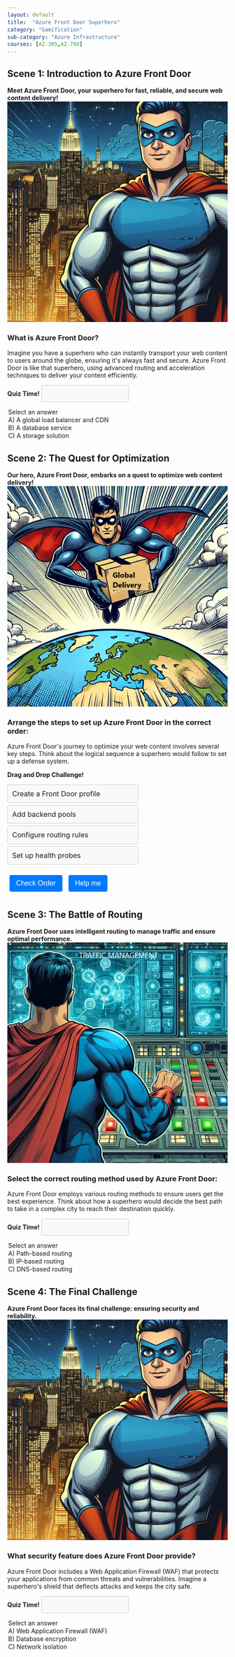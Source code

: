 ```yaml
---
layout: default
title:  "Azure Front Door Superhero"
category: "Gamification"
sub-category: "Azure Infrastructure"
courses: [AZ-305,AZ-700]
---
```


## Scene 1: Introduction to Azure Front Door

**Meet Azure Front Door, your superhero for fast, reliable, and secure web content delivery!**
<a href="./images/fd1.png" download>
  <img src="./images/fd1.png" alt="Superhero flying">
</a>

### What is Azure Front Door?
Imagine you have a superhero who can instantly transport your web content to users around the globe, ensuring it's always fast and secure. Azure Front Door is like that superhero, using advanced routing and acceleration techniques to deliver your content efficiently.

**Quiz Time!**
<select id="quiz-dropdown-1" onchange="checkAnswer1()" class="styled-dropdown">
  <option value="">Select an answer</option>
  <option value="correct">A) A global load balancer and CDN</option>
  <option value="wrong1">B) A database service</option>
  <option value="wrong2">C) A storage solution</option>
</select>
<p id="feedback-1"></p>

<script>
  function checkAnswer1() {
    var dropdown = document.getElementById("quiz-dropdown-1");
    var feedback = document.getElementById("feedback-1");
    if (dropdown.value === "correct") {
      feedback.textContent = "Correct!";
      feedback.style.color = "green";
    } else {
      feedback.textContent = "Think about what a superhero for web content delivery would do.";
      feedback.style.color = "red";
    }
  }
</script>

<style>
  .styled-dropdown {
    width: 200px;
    padding: 10px;
    border: 1px solid #ccc;
    border-radius: 4px;
    background-color: #f9f9f9;
    font-size: 16px;
    color: #333;
    appearance: none;
    -webkit-appearance: none;
    -moz-appearance: none;
  }

  .styled-dropdown:focus {
    border-color: #007bff;
    box-shadow: 0 0 5px rgba(0, 123, 255, 0.5);
    outline: none;
  }

  details summary {
    cursor: pointer;
    font-weight: bold;
  }

  details[open] summary::after {
    content: "▲";
    float: right;
  }

  details summary::after {
    content: "▼";
    float: right;
  }
</style>

## Scene 2: The Quest for Optimization

**Our hero, Azure Front Door, embarks on a quest to optimize web content delivery!**
<br>
<a href="./images/fd2.jpeg" download>
  <img src="./images/fd2.jpeg" alt="Superhero flying">
</a>

### Arrange the steps to set up Azure Front Door in the correct order:
Azure Front Door's journey to optimize your web content involves several key steps. Think about the logical sequence a superhero would follow to set up a defense system.

**Drag and Drop Challenge!**
<ul id="sortable-setup" class="styled-list">
  <li class="ui-state-default" data-order="1">Create a Front Door profile</li>
  <li class="ui-state-default" data-order="2">Add backend pools</li>
  <li class="ui-state-default" data-order="3">Configure routing rules</li>
  <li class="ui-state-default" data-order="4">Set up health probes</li>
</ul>

<button onclick="checkOrderSetup()">Check Order</button>
<button onclick="helpMeSetup()">Help me</button>

<p id="feedback-setup"></p>

<script src="https://code.jquery.com/jquery-3.6.0.min.js"></script>
<script src="https://code.jquery.com/ui/1.12.1/jquery-ui.min.js"></script>
<link rel="stylesheet" href="https://code.jquery.com/ui/1.12.1/themes/base/jquery-ui.css">

<script>
  $(function() {
    $("#sortable-setup").sortable();
    $("#sortable-setup").disableSelection();
  });

  function checkOrderSetup() {
    var items = $("#sortable-setup li");
    var correct = true;
    items.each(function(index) {
      if ($(this).data("order") !== index + 1) {
        correct = false;
      }
    });
    var feedback = document.getElementById("feedback-setup");
    if (correct) {
      feedback.textContent = "Correct order!";
      feedback.style.color = "green";
    } else {
      feedback.textContent = "Think about the logical sequence of setting up a defense system.";
      feedback.style.color = "red";
    }
  }

  function helpMeSetup() {
    var items = $("#sortable-setup li").sort(function(a, b) {
      return $(a).data("order") - $(b).data("order");
    });
    $("#sortable-setup").html(items);
    document.getElementById("feedback-setup").textContent = "Here is the correct order.";
    document.getElementById("feedback-setup").style.color = "blue";
  }
</script>

<style>
  .styled-list {
    list-style-type: none;
    padding: 0;
    margin: 0;
    width: 300px;
  }

  .styled-list li {
    margin: 5px 0;
    padding: 10px;
    border: 1px solid #ccc;
    border-radius: 4px;
    background-color: #f9f9f9;
    font-size: 16px;
    cursor: move;
    display: flex;
    align-items: center;
    justify-content: space-between;
  }

  .styled-list li:hover {
    background-color: #e9e9e9;
  }

  button {
    margin: 10px 5px;
    padding: 10px 15px;
    border: none;
    border-radius: 4px;
    background-color: #007bff;
    color: white;
    font-size: 16px;
    cursor: pointer;
  }

  button:hover {
    background-color: #0056b3;
  }

  #feedback-setup {
    margin-top: 10px;
    font-size: 16px;
  }
</style>

## Scene 3: The Battle of Routing

**Azure Front Door uses intelligent routing to manage traffic and ensure optimal performance.**
<a href="./images/fd3.png" download>
  <img src="./images/fd3.png" alt="Superhero flying">
</a>

### Select the correct routing method used by Azure Front Door:
Azure Front Door employs various routing methods to ensure users get the best experience. Think about how a superhero would decide the best path to take in a complex city to reach their destination quickly.

**Quiz Time!**
<select id="quiz-dropdown-2" onchange="checkAnswer2()" class="styled-dropdown">
  <option value="">Select an answer</option>
  <option value="correct">A) Path-based routing</option>
  <option value="wrong1">B) IP-based routing</option>
  <option value="wrong2">C) DNS-based routing</option>
</select>
<p id="feedback-2"></p>

<script>
  function checkAnswer2() {
    var dropdown = document.getElementById("quiz-dropdown-2");
    var feedback = document.getElementById("feedback-2");
    if (dropdown.value === "correct") {
      feedback.textContent = "Correct!";
      feedback.style.color = "green";
    } else {
      feedback.textContent = "Think about the best path a superhero would take to navigate a city.";
      feedback.style.color = "red";
    }
  }
</script>

## Scene 4: The Final Challenge

**Azure Front Door faces its final challenge: ensuring security and reliability.**
<a href="./images/fd1.png" download>
  <img src="./images/fd1.png" alt="Superhero flying">
</a>

### What security feature does Azure Front Door provide?
Azure Front Door includes a Web Application Firewall (WAF) that protects your applications from common threats and vulnerabilities. Imagine a superhero's shield that deflects attacks and keeps the city safe.

**Quiz Time!**
<select id="quiz-dropdown-3" onchange="checkAnswer3()" class="styled-dropdown">
  <option value="">Select an answer</option>
  <option value="correct">A) Web Application Firewall (WAF)</option>
  <option value="wrong1">B) Database encryption</option>
  <option value="wrong2">C) Network isolation</option>
</select>
<p id="feedback-3"></p>

<script>
  function checkAnswer3() {
    var dropdown = document.getElementById("quiz-dropdown-3");
    var feedback = document.getElementById("feedback-3");
    if (dropdown.value === "correct") {
      feedback.textContent = "Correct!";
      feedback.style.color = "green";
    } else {
      feedback.textContent = "Think about a superhero's shield that protects against attacks.";
      feedback.style.color = "red";
    }
  }
</script>

<style>
  .styled-dropdown {
    width: 200px;
    padding: 10px;
    border: 1px solid #ccc;
    border-radius: 4px;
    background-color: #f9f9f9;
    font-size: 16px;
    color: #333;
    appearance: none;
    -webkit-appearance: none;
    -
